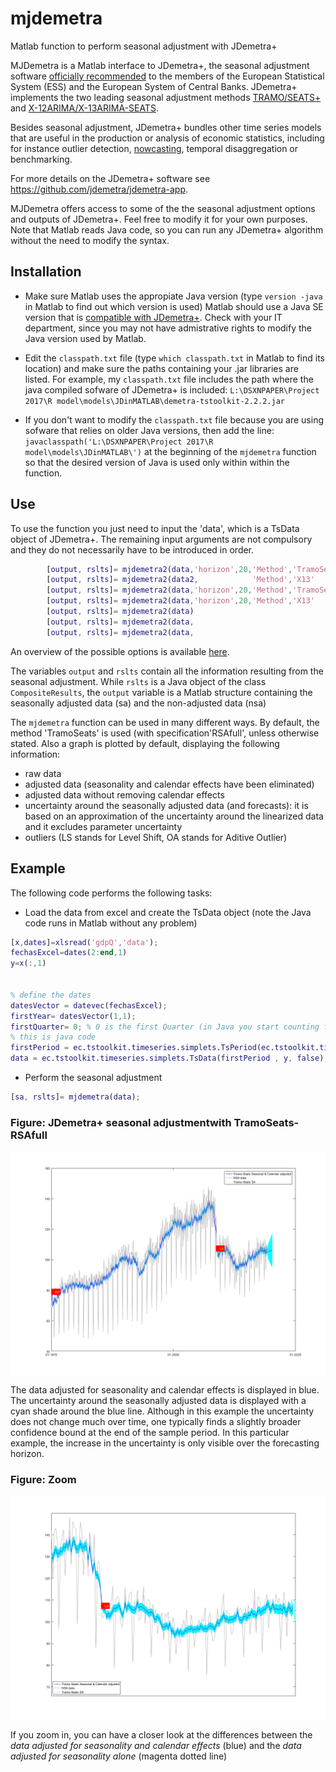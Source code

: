 # mjdemetra
Matlab function to perform seasonal adjustment with JDemetra+

MJDemetra is a Matlab interface to JDemetra+, the seasonal adjustment
software [officially
recommended](https://ec.europa.eu/eurostat/cros/system/files/Jdemetra_%20release.pdf)
to the members of the European Statistical System (ESS) and the European
System of Central Banks. JDemetra+ implements the two leading seasonal
adjustment methods
[TRAMO/SEATS+](http://www.bde.es/bde/en/secciones/servicios/Profesionales/Programas_estadi/Programas_estad_d9fa7f3710fd821.html)
and [X-12ARIMA/X-13ARIMA-SEATS](https://www.census.gov/srd/www/x13as/).

Besides seasonal adjustment, JDemetra+ bundles other time series models
that are useful in the production or analysis of economic statistics,
including for instance outlier detection, [nowcasting](https://github.com/nbbrd/jdemetra-nowcasting/wiki), temporal
disaggregation or benchmarking.

For more details on the JDemetra+ software see
<https://github.com/jdemetra/jdemetra-app>.

MJDemetra offers access to some of the the seasonal adjustment options and outputs of JDemetra+. Feel free to modify it for your
own purposes. Note that Matlab reads Java code, so you can run any JDemetra+ algorithm without the need to modify the syntax.

## Installation
- Make sure Matlab uses the appropiate Java version
(type ```version -java``` in Matlab to find out which version is used)
Matlab should use a Java SE version that is [compatible with
JDemetra+](https://github.com/jdemetra/jdemetra-app). Check with your IT department, since you may not have admistrative rights to modify the Java version used by Matlab. 

- Edit the ```classpath.txt``` file (type ```which classpath.txt``` in Matlab to find its location)
and make  sure the paths containing your .jar libraries are listed. For example, 
my ```classpath.txt``` file includes the path where the java compiled sofware of JDemetra+ is included:
```L:\DSXNPAPER\Project 2017\R model\models\JDinMATLAB\demetra-tstoolkit-2.2.2.jar```

- If you don't want to modify the ```classpath.txt``` file because you are using sofware that relies on older Java versions, then            add the line:
```javaclasspath('L:\DSXNPAPER\Project 2017\R model\models\JDinMATLAB\')``` 
at the beginning of the ```mjdemetra``` function so that the desired version of Java is used only within within the function.


## Use

To use the function you just need to input the 'data', which is a TsData object of JDemetra+. The remaining input arguments are not compulsory and they do not necessarily have to be introduced in order.

```Matlab
        [output, rslts]= mjdemetra2(data,'horizon',20,'Method','TramoSeats','CalendarOption','RSAfull')
        [output, rslts]= mjdemetra2(data2,            'Method','X13'      );
        [output, rslts]= mjdemetra2(data,'horizon',20,'Method','TramoSeats','CalendarOption','RSA5')
        [output, rslts]= mjdemetra2(data,'horizon',20,'Method','X13'       ,'CalendarOption','RSA5c')
        [output, rslts]= mjdemetra2(data)
        [output, rslts]= mjdemetra2(data,                                  ,'CalendarOption','RSA0')
        [output, rslts]= mjdemetra2(data,                                                          , 'plot',false)
```

An overview of the possible options is available [here](https://jdemetradocumentation.github.io/JDemetra-documentation/pages/reference-manual/sa-specifications.html). 

The variables ```output``` and ```rslts``` contain all the information resulting from the seasonal adjustment. While ```rslts``` is a Java object of the class ```CompositeResults```, the ```output``` variable is a Matlab structure containing the seasonally adjusted data (sa) and the non-adjusted data (nsa)

The ```mjdemetra``` function can be used in many different ways.  By default, the method 'TramoSeats' is used (with specification'RSAfull', unless otherwise stated.  Also a  graph is plotted by default, displaying the following information:
-  raw data
-  adjusted data (seasonality and calendar effects have been eliminated)
-  adjusted data without removing calendar effects
-  uncertainty around the seasonally adjusted data (and forecasts): it is based on an approximation  of the uncertainty around  the linearized data and it excludes parameter uncertainty
-  outliers (LS stands for Level Shift, OA stands for Aditive Outlier)

## Example

The following code performs the following tasks:

- Load the data from excel and create the TsData object (note the Java code runs in Matlab without any problem)

```Matlab
[x,dates]=xlsread('gdpQ','data');
fechasExcel=dates(2:end,1)
y=x(:,1)
 

% define the dates
datesVector = datevec(fechasExcel);
firstYear= datesVector(1,1);
firstQuarter= 0; % 0 is the first Quarter (in Java you start counting from 0 and not from 1) 
% this is java code
firstPeriod = ec.tstoolkit.timeseries.simplets.TsPeriod(ec.tstoolkit.timeseries.simplets.TsFrequency.Quarterly, firstYear, 0);
data = ec.tstoolkit.timeseries.simplets.TsData(firstPeriod , y, false); 

```
- Perform the seasonal adjustment

```Matlab
[sa, rslts]= mjdemetra(data);  
```


### Figure: JDemetra+ seasonal adjustmentwith TramoSeats-RSAfull 
<img src="TramoSeats.png" style="display: block; margin: auto;" />

The data adjusted for seasonality and calendar effects is displayed in blue. The uncertainty around the seasonally adjusted data is displayed with a cyan shade around the blue line. Although in this example the uncertainty does not change much over time, one typically finds a slightly broader confidence bound at the end of the sample period. In this particular example, the increase in the uncertainty is only visible over the forecasting horizon. 

### Figure: Zoom 

<img src="TramoSeatsZoom.png" style="display: block; margin: auto;" />

If you zoom in, you can have a closer look at the differences between the *data adjusted for seasonality and calendar effects* (blue) and the *data adjusted for seasonality alone* (magenta dotted line)

